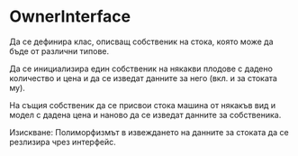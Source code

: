 OwnerInterface
========
Да се дефинира клас, описващ собственик на стока, която може да бъде от различни типове.

Да се инициализира един собственик на някакви плодове с дадено количество и цена и да се изведат данните за него (вкл. и за стоката му).

На същия собственик да се присвои стока машина от някакъв вид и модел с дадена цена и наново да се изведат данните за собственика.

Изискване: Полиморфизмът в извеждането на данните за стоката да се резлизира чрез интерфейс.